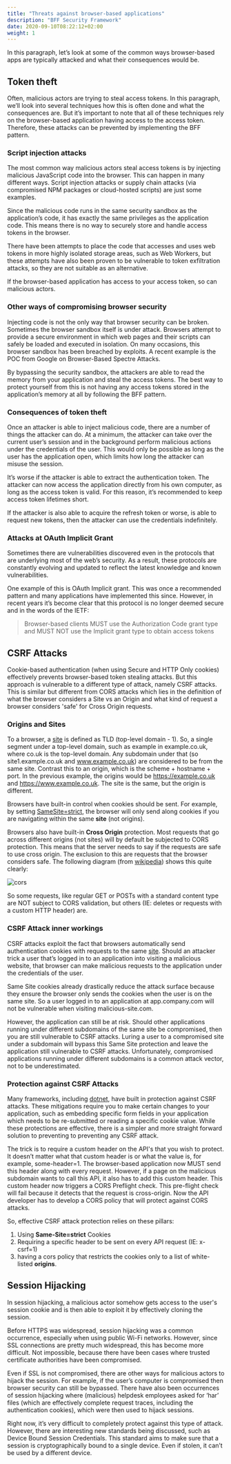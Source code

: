 ```yaml
---
title: "Threats against browser-based applications"
description: "BFF Security Framework"
date: 2020-09-10T08:22:12+02:00
weight: 1
---
```


In this paragraph, let’s look at some of the common ways browser-based apps are typically attacked and what their consequences would be.

## Token theft

Often, malicious actors are trying to steal access tokens. In this paragraph, we’ll look into several techniques how this is often done and what the consequences are. But it’s important to note that all of these techniques rely on the browser-based application having access to the access token. Therefore, these attacks can be prevented by implementing the BFF pattern.

### Script injection attacks

The most common way malicious actors steal access tokens is by injecting malicious JavaScript code into the browser. This can happen in many different ways. Script injection attacks or supply chain attacks (via compromised NPM packages or cloud-hosted scripts) are just some examples.

Since the malicious code runs in the same security sandbox as the application’s code, it has exactly the same privileges as the application code. This means there is no way to securely store and handle access tokens in the browser.

There have been attempts to place the code that accesses and uses web tokens in more highly isolated storage areas, such as Web Workers, but these attempts have also been proven to be vulnerable to token exfiltration attacks, so they are not suitable as an alternative.

If the browser-based application has access to your access token, so can malicious actors.

### Other ways of compromising browser security

Injecting code is not the only way that browser security can be broken. Sometimes the browser sandbox itself is under attack. Browsers attempt to provide a secure environment in which web pages and their scripts can safely be loaded and executed in isolation. On many occasions, this browser sandbox has been breached by exploits. A recent example is the POC from Google on Browser-Based Spectre Attacks.

By bypassing the security sandbox, the attackers are able to read the memory from your application and steal the access tokens. The best way to protect yourself from this is not having any access tokens stored in the application’s memory at all by following the BFF pattern.

### Consequences of token theft

Once an attacker is able to inject malicious code, there are a number of things the attacker can do. At a minimum, the attacker can take over the current user’s session and in the background perform malicious actions under the credentials of the user. This would only be possible as long as the user has the application open, which limits how long the attacker can misuse the session.

It’s worse if the attacker is able to extract the authentication token. The attacker can now access the application directly from his own computer, as long as the access token is valid. For this reason, it’s recommended to keep access token lifetimes short.

If the attacker is also able to acquire the refresh token or worse, is able to request new tokens, then the attacker can use the credentials indefinitely.

### Attacks at OAuth Implicit Grant

Sometimes there are vulnerabilities discovered even in the protocols that are underlying most of the web’s security. As a result, these protocols are constantly evolving and updated to reflect the latest knowledge and known vulnerabilities.

One example of this is OAuth Implicit grant. This was once a recommended pattern and many applications have implemented this since. However, in recent years it’s become clear that this protocol is no longer deemed secure and in the words of the IETF:

> Browser-based clients MUST use the Authorization Code grant type and MUST NOT use the Implicit grant type to obtain access tokens

## CSRF Attacks

Cookie-based authentication (when using Secure and HTTP Only cookies) effectively prevents browser-based token stealing attacks. But this approach is vulnerable to a different type of attack, namely CSRF attacks. This is similar but different from CORS attacks which lies in the definition of what the browser considers a Site vs an Origin and what kind of request a browser considers 'safe' for Cross Origin requests. 

### Origins and Sites

To a browser, a [site](https://developer.mozilla.org/en-US/docs/Glossary/Site) is defined as TLD (top-level domain - 1). So, a single segment under a top-level domain, such as example in example.co.uk, where co.uk is the top-level domain. Any subdomain under that (so site1.example.co.uk and www.example.co.uk) are considered to be from the same site. Contrast this to an origin, which is the scheme + hostname + port. In the previous example, the origins would be https://example.co.uk and https://www.example.co.uk. The site is the same, but the origin is different.

Browsers have built-in control when cookies should be sent. For example, by setting [SameSite=strict](https://owasp.org/www-community/SameSite), the browser will only send along cookies if you are navigating within the same **site** (not origins). 

Browsers also have built-in **Cross Origin** protection. Most requests that go across different origins (not sites) will by default be subjected to CORS protection. This means that the server needs to say if the requests are safe to use cross origin. The exclusion to this are requests that the browser considers safe. The following diagram (from [wikipedia](https://en.wikipedia.org/wiki/Cross-origin_resource_sharing)) shows this quite clearly:

![cors](https://upload.wikimedia.org/wikipedia/commons/thumb/c/ca/Flowchart_showing_Simple_and_Preflight_XHR.svg/2560px-Flowchart_showing_Simple_and_Preflight_XHR.svg.png)

So some requests, like regular GET or POSTs with a standard content type are NOT subject to CORS validation, but others (IE: deletes or requests with a custom HTTP header) are. 

### CSRF Attack inner workings

CSRF attacks exploit the fact that browsers automatically send authentication cookies with requests to the same [site](https://developer.mozilla.org/en-US/docs/Glossary/Site). Should an attacker trick a user that’s logged in to an application into visiting a malicious website, that browser can make malicious requests to the application under the credentials of the user.

Same Site cookies already drastically reduce the attack surface because they ensure the browser only sends the cookies when the user is on the same site. So a user logged in to an application at app.company.com will not be vulnerable when visiting malicious-site.com.

However, the application can still be at risk. Should other applications running under different subdomains of the same site be compromised, then you are still vulnerable to CSRF attacks. Luring a user to a compromised site under a subdomain will bypass this Same Site protection and leave the application still vulnerable to CSRF attacks. Unfortunately, compromised applications running under different subdomains is a common attack vector, not to be underestimated.

### Protection against CSRF Attacks

Many frameworks, including [dotnet](https://learn.microsoft.com/en-us/aspnet/core/security/anti-request-forgery?view=aspnetcore-9.0), have built in protection against CSRF attacks. These mitigations require you to make certain changes to your application, such as embedding specific form fields in your application which needs to be re-submitted or reading a specific cookie value. While these protections are effective, there is a simpler and more straight forward solution to preventing to preventing any CSRF attack. 

The trick is to require a custom header on the API's that you wish to protect. It doesn’t matter what that custom header is or what the value is, for example, some-header=1. The browser-based application now MUST send this header along with every request. However, if a page on the malicious subdomain wants to call this API, it also has to add this custom header. This custom header now triggers a CORS Preflight check. This pre-flight check will fail because it detects that the request is cross-origin. Now the API developer has to develop a CORS policy that will protect against CORS attacks. 

So, effective CSRF attack protection relies on these pillars:
1. Using **Same-Site=strict** Cookies
2. Requiring a specific header to be sent on every API request (IE: x-csrf=1)
3. having a cors policy that restricts the cookies only to a list of white-listed **origins**. 

## Session Hijacking

In session hijacking, a malicious actor somehow gets access to the user's session cookie and is then able to exploit it by effectively cloning the session.

Before HTTPS was widespread, session hijacking was a common occurrence, especially when using public Wi-Fi networks. However, since SSL connections are pretty much widespread, this has become more difficult. Not impossible, because there have been cases where trusted certificate authorities have been compromised.

Even if SSL is not compromised, there are other ways for malicious actors to hijack the session. For example, if the user’s computer is compromised then browser security can still be bypassed. There have also been occurrences of session hijacking where (malicious) helpdesk employees asked for ‘har’ files (which are effectively complete request traces, including the authentication cookies), which were then used to hijack sessions.

Right now, it’s very difficult to completely protect against this type of attack. However, there are interesting new standards being discussed, such as Device Bound Session Credentials. This standard aims to make sure that a session is cryptographically bound to a single device. Even if stolen, it can’t be used by a different device.
